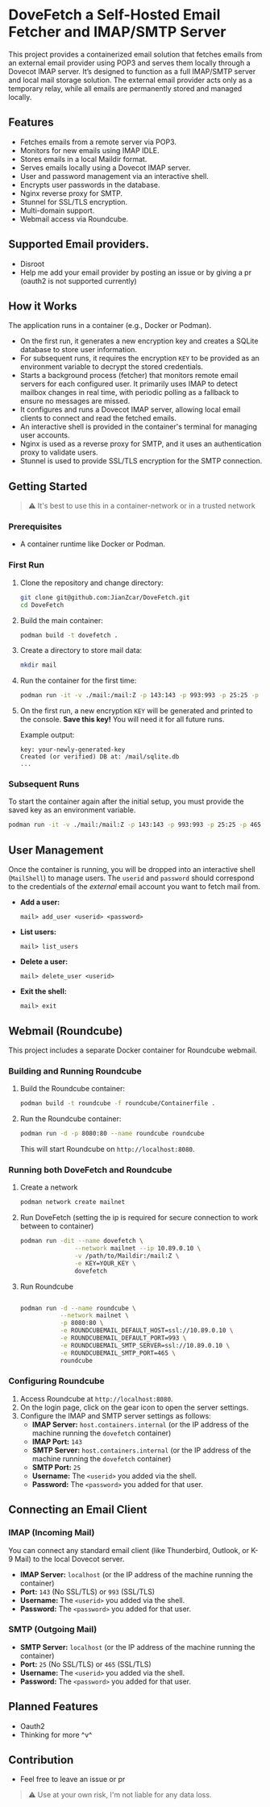 # DoveFetch a Self-Hosted Email Fetcher and IMAP/SMTP Server

This project provides a containerized email solution that fetches emails from an external email provider using POP3 and serves them locally through a Dovecot IMAP server. It’s designed to function as a full IMAP/SMTP server and local mail storage solution. The external email provider acts only as a temporary relay, while all emails are permanently stored and managed locally.

## Features

*   Fetches emails from a remote server via POP3.
*   Monitors for new emails using IMAP IDLE.
*   Stores emails in a local Maildir format.
*   Serves emails locally using a Dovecot IMAP server.
*   User and password management via an interactive shell.
*   Encrypts user passwords in the database.
*   Nginx reverse proxy for SMTP.
*   Stunnel for SSL/TLS encryption.
*   Multi-domain support.
*   Webmail access via Roundcube.

## Supported Email providers.
*   Disroot
*   Help me add your email provider by posting an issue or by giving a pr (oauth2 is not supported currently)

## How it Works

The application runs in a container (e.g., Docker or Podman).

*   On the first run, it generates a new encryption key and creates a SQLite database to store user information.
*   For subsequent runs, it requires the encryption `KEY` to be provided as an environment variable to decrypt the stored credentials.
*   Starts a background process (fetcher) that monitors remote email servers for each configured user. It primarily uses IMAP to detect mailbox changes in real time, with periodic polling as a fallback to ensure no messages are missed.
*   It configures and runs a Dovecot IMAP server, allowing local email clients to connect and read the fetched emails.
*   An interactive shell is provided in the container's terminal for managing user accounts.
*   Nginx is used as a reverse proxy for SMTP, and it uses an authentication proxy to validate users.
*   Stunnel is used to provide SSL/TLS encryption for the SMTP connection.

## Getting Started

> ⚠️ It's best to use this in a container-network or in a trusted network

### Prerequisites

*   A container runtime like Docker or Podman.

### First Run

1. Clone the repository and change directory:

   ```sh
   git clone git@github.com:JianZcar/DoveFetch.git
   cd DoveFetch
   ```

2. Build the main container:
    ```sh
    podman build -t dovefetch .
    ```

3.  Create a directory to store mail data:
    ```sh
    mkdir mail
    ```
4.  Run the container for the first time:
    ```sh
    podman run -it -v ./mail:/mail:Z -p 143:143 -p 993:993 -p 25:25 -p 465:465 --name dovefetch dovefetch
    ```
5.  On the first run, a new encryption `KEY` will be generated and printed to the console. **Save this key!** You will need it for all future runs.

    Example output:
    ```
    key: your-newly-generated-key
    Created (or verified) DB at: /mail/sqlite.db
    ...
    ```
### Subsequent Runs

To start the container again after the initial setup, you must provide the saved key as an environment variable.

```sh
podman run -it -v ./mail:/mail:Z -p 143:143 -p 993:993 -p 25:25 -p 465:465 -e KEY="your-saved-key" --name dovefetch dovefetch
```

## User Management

Once the container is running, you will be dropped into an interactive shell (`MailShell`) to manage users. The `userid` and `password` should correspond to the credentials of the *external* email account you want to fetch mail from.

*   **Add a user:**
    ```
    mail> add_user <userid> <password>
    ```
*   **List users:**
    ```
    mail> list_users
    ```
*   **Delete a user:**
    ```
    mail> delete_user <userid>
    ```
*   **Exit the shell:**
    ```
    mail> exit
    ```

## Webmail (Roundcube)

This project includes a separate Docker container for Roundcube webmail.

### Building and Running Roundcube

1.  Build the Roundcube container:
    ```sh
    podman build -t roundcube -f roundcube/Containerfile .
    ```
2.  Run the Roundcube container:
    ```sh
    podman run -d -p 8080:80 --name roundcube roundcube
    ```
    This will start Roundcube on `http://localhost:8080`.


### Running both DoveFetch and Roundcube

1.  Create a network
    ```sh
    podman network create mailnet
    ```

2.  Run DoveFetch (setting the ip is required for secure connection to work between to container)
    ```sh
    podman run -dit --name dovefetch \
                   --network mailnet --ip 10.89.0.10 \
                   -v /path/to/Maildir:/mail:Z \
                   -e KEY=YOUR_KEY \
                   dovefetch
    ```

3.  Run Roundcube
    ```sh

    podman run -d --name roundcube \
               --network mailnet \
               -p 8080:80 \
               -e ROUNDCUBEMAIL_DEFAULT_HOST=ssl://10.89.0.10 \
               -e ROUNDCUBEMAIL_DEFAULT_PORT=993 \
               -e ROUNDCUBEMAIL_SMTP_SERVER=ssl://10.89.0.10 \
               -e ROUNDCUBEMAIL_SMTP_PORT=465 \
               roundcube


    ```

### Configuring Roundcube

1.  Access Roundcube at `http://localhost:8080`.
2.  On the login page, click on the gear icon to open the server settings.
3.  Configure the IMAP and SMTP server settings as follows:
    *   **IMAP Server:** `host.containers.internal` (or the IP address of the machine running the `dovefetch` container)
    *   **IMAP Port:** `143`
    *   **SMTP Server:** `host.containers.internal` (or the IP address of the machine running the `dovefetch` container)
    *   **SMTP Port:** `25`
    *   **Username:** The `<userid>` you added via the shell.
    *   **Password:** The `<password>` you added for that user.

## Connecting an Email Client

### IMAP (Incoming Mail)

You can connect any standard email client (like Thunderbird, Outlook, or K-9 Mail) to the local Dovecot server.

*   **IMAP Server:** `localhost` (or the IP address of the machine running the container)
*   **Port:** `143` (No SSL/TLS) or `993` (SSL/TLS)
*   **Username:** The `<userid>` you added via the shell.
*   **Password:** The `<password>` you added for that user.

### SMTP (Outgoing Mail)

*   **SMTP Server:** `localhost` (or the IP address of the machine running the container)
*   **Port:** `25` (No SSL/TLS) or `465` (SSL/TLS)
*   **Username:** The `<userid>` you added via the shell.
*   **Password:** The `<password>` you added for that user.

## Planned Features
*   Oauth2
*   Thinking for more ^v^

## Contribution
* Feel free to leave an issue or pr

> ⚠️ Use at your own risk, I'm not liable for any data loss.
